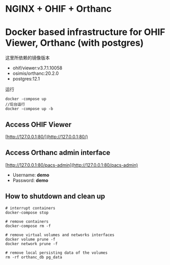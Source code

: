 # NGINX + OHIF + Orthanc

Docker based infrastructure for OHIF Viewer, Orthanc (with postgres)
=======

这里所依赖的镜像版本
- ohif/viewer:v3.7.1.10058
- osimis/orthanc:20.2.0
- postgres:12.1

运行

```
docker -compose up
//后台运行
docker -compose up -b
```



## Access OHIF Viewer
 [http://127.0.0.1:80/](http://127.0.0.1:80/)

## Access Orthanc admin interface

 [http://127.0.0.1:80/pacs-admin](http://127.0.0.1:80/pacs-admin)

- Username: **demo**
- Password: **demo**

## How to shutdown and clean up

```
# interrupt containers
docker-compose stop 

# remove containers
docker-compose rm -f

# remove virtual volumes and networks interfaces
docker volume prune -f
docker network prune -f

# remove local persisting data of the volumes
rm -rf orthanc_db pg_data
```